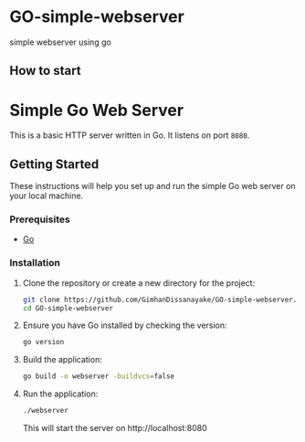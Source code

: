 # GO-simple-webserver
simple webserver using go

## How to start 

# Simple Go Web Server

This is a basic HTTP server written in Go. It listens on port `8080`.

## Getting Started

These instructions will help you set up and run the simple Go web server on your local machine.

### Prerequisites

- [Go](https://golang.org/doc/install)

### Installation

1. Clone the repository or create a new directory for the project:

   ```bash
   git clone https://github.com/GimhanDissanayake/GO-simple-webserver.git
   cd GO-simple-webserver

2. Ensure you have Go installed by checking the version:
    ``` bash
    go version

3. Build the application:
    ```bash
    go build -o webserver -buildvcs=false

4. Run the application:
    ```bash
    ./webserver
    ```
    This will start the server on http://localhost:8080